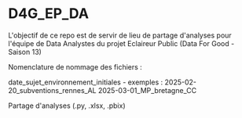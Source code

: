# D4G_EP_DA
L'objectif de ce repo est de servir de lieu de partage d'analyses pour l'équipe
de Data Analystes du projet Eclaireur Public (Data For Good - Saison 13)

Nomenclature de nommage des fichiers : 

date_sujet_environnement_initiales - exemples : 
2025-02-20_subventions_rennes_AL
2025-03-01_MP_bretagne_CC

Partage d'analyses (.py, .xlsx, .pbix)
